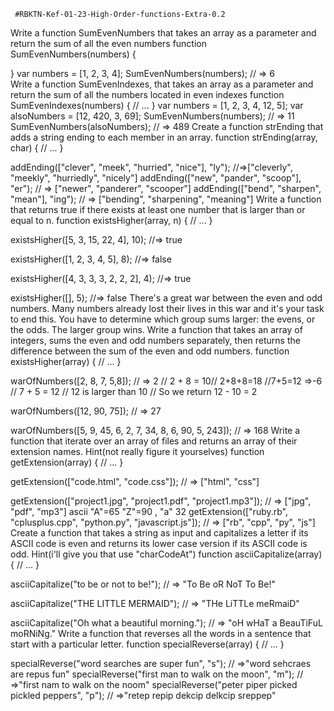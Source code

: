      #RBKTN-Kef-01-23-High-Order-functions-Extra-0.2

Write a function SumEvenNumbers that takes an array as a parameter and return the sum of all the even numbers
function SumEvenNumbers(numbers) {

}
var numbers = [1, 2, 3, 4];
SumEvenNumbers(numbers); // => 6  
Write a function SumEvenIndexes, that takes an array as a parameter and return the sum of all the numbers located in even indexes
function SumEvenIndexes(numbers) {
// ...
}
var numbers = [1, 2, 3, 4, 12, 5];
var alsoNumbers = [12, 420, 3, 69];
SumEvenNumbers(numbers); // => 11
SumEvenNumbers(alsoNumbers); // => 489
Create a function strEnding that adds a string ending to each member in an array.
function strEnding(array, char) {
// ...
} 

addEnding(["clever", "meek", "hurried", "nice"], "ly"); //=>["cleverly", "meekly", "hurriedly", "nicely"]
addEnding(["new", "pander", "scoop"], "er"); // => ["newer", "panderer", "scooper"]
addEnding(["bend", "sharpen", "mean"], "ing"); // => ["bending", "sharpening", "meaning"]
Write a function that returns true if there exists at least one number that is larger than or equal to n.
function existsHigher(array, n) {
// ...
}

existsHigher([5, 3, 15, 22, 4], 10); //=> true

existsHigher([1, 2, 3, 4, 5], 8); //=> false

existsHigher([4, 3, 3, 3, 2, 2, 2], 4); //=> true

existsHigher([], 5); //=> false
There's a great war between the even and odd numbers. Many numbers already lost their lives in this war and it's your task to end this. You have to determine which group sums larger: the evens, or the odds. The larger group wins.
Write a function that takes an array of integers, sums the even and odd numbers separately, then returns the difference between the sum of the even and odd numbers.
function existsHigher(array) {
// ...
}

warOfNumbers([2, 8, 7, 5,8]); // => 2
// 2 + 8 = 10// 2+8+8=18 //7+5=12 =>-6
// 7 + 5 = 12
// 12 is larger than 10
// So we return 12 - 10 = 2

warOfNumbers([12, 90, 75]); // => 27

warOfNumbers([5, 9, 45, 6, 2, 7, 34, 8, 6, 90, 5, 243]); // => 168
Write a function that iterate over an array of files and returns an array of their extension names. Hint(not really figure it yourselves)
function getExtension(array) {
// ...
}

getExtension(["code.html", "code.css"]); // => ["html", "css"]

getExtension(["project1.jpg", "project1.pdf", "project1.mp3"]); // => ["jpg", "pdf", "mp3"]
ascii "A"=65 "Z"=90 , "a" 32
getExtension(["ruby.rb", "cplusplus.cpp", "python.py", "javascript.js"]); // => ["rb", "cpp", "py", "js"]
Create a function that takes a string as input and capitalizes a letter if its ASCII code is even and returns its lower case version if its ASCII code is odd. Hint(i'll give you that use "charCodeAt")
function asciiCapitalize(array) {
// ...
}

asciiCapitalize("to be or not to be!"); // => "To Be oR NoT To Be!"

asciiCapitalize("THE LITTLE MERMAID"); // => "THe LiTTLe meRmaiD"

asciiCapitalize("Oh what a beautiful morning."); // => "oH wHaT a BeauTiFuL moRNiNg."
Write a function that reverses all the words in a sentence that start with a particular letter.
function specialReverse(array) {
// ...
}

specialReverse("word searches are super fun", "s"); // =>"word sehcraes are repus fun"
specialReverse("first man to walk on the moon", "m"); // =>"first nam to walk on the noom"
specialReverse("peter piper picked pickled peppers", "p"); // =>"retep repip dekcip delkcip sreppep"
